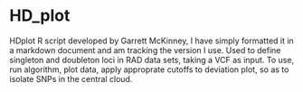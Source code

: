 # HD_plot
HDplot R script developed by Garrett McKinney, I have simply formatted it in a markdown document and am tracking the version I use. Used to define singleton and doubleton loci in RAD data sets, taking a VCF as input. To use, run algorithm, plot data, apply approprate cutoffs to deviation plot, so as to isolate SNPs in the central cloud.

